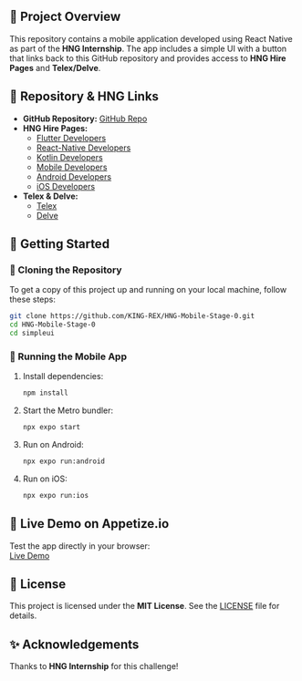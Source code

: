 ## 📌 Project Overview

This repository contains a mobile application developed using React Native as part of the **HNG Internship**. The app includes a simple UI with a button that links back to this GitHub repository and provides access to **HNG Hire Pages** and **Telex/Delve**.

## 🔗 Repository & HNG Links

-   **GitHub Repository:** [GitHub Repo](https://github.com/KING-REX/HNG-Mobile-Stage-0)
-   **HNG Hire Pages:**
    -   [Flutter Developers](https://hng.tech/hire-flutter-devs)
    -   [React-Native Developers](https://hng.tech/hire-react-native-devs)
    -   [Kotlin Developers](https://hng.tech/hire-kotlin-devs)
    -   [Mobile Developers](https://hng.tech/hire-mobile-devs)
    -   [Android Developers](https://hng.tech/hire-android-devs)
    -   [iOS Developers](https://hng.tech/hire-ios-devs)
-   **Telex & Delve:**
    -   [Telex](https://hng.tech/telex)
    -   [Delve](https://hng.tech/delve)

## 🚀 Getting Started

### 📂 Cloning the Repository

To get a copy of this project up and running on your local machine, follow these steps:

```sh
git clone https://github.com/KING-REX/HNG-Mobile-Stage-0.git
cd HNG-Mobile-Stage-0
cd simpleui
```

### 📲 Running the Mobile App

1. Install dependencies:
    ```sh
    npm install
    ```
2. Start the Metro bundler:
    ```sh
    npx expo start
    ```
3. Run on Android:
    ```sh
    npx expo run:android
    ```
4. Run on iOS:
    ```sh
    npx expo run:ios
    ```

## 📱 Live Demo on Appetize.io

Test the app directly in your browser:  
[Live Demo](https://appetize.io/app/b_krahx63pwxpgxmslgqrsu6tht4)

## 📜 License

This project is licensed under the **MIT License**. See the [LICENSE](LICENSE) file for details.

## ✨ Acknowledgements

Thanks to **HNG Internship** for this challenge!
